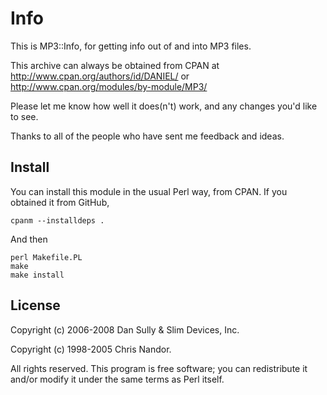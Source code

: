# Info

This is MP3::Info, for getting info out of and into MP3 files.

This archive can always be obtained from CPAN at
    http://www.cpan.org/authors/id/DANIEL/ or http://www.cpan.org/modules/by-module/MP3/

Please let me know how well it does(n't) work, and any changes you'd 
like to see. 

Thanks to all of the people who have sent me feedback and ideas.

## Install

You can install this module in the usual Perl way, from CPAN. If you
obtained it from GitHub,

	cpanm --installdeps . 
	
And then

	perl Makefile.PL
	make
	make install

## License

Copyright (c) 2006-2008 Dan Sully & Slim Devices, Inc.

Copyright (c) 1998-2005 Chris Nandor.

All rights reserved. This program is free software; you can redistribute it
and/or modify it under the same terms as Perl itself.
